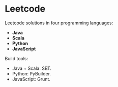 # Leetcode

Leetcode solutions in four programming languages: 
* **Java**
* **Scala**
* **Python**
* **JavaScript**

Build tools:
* Java + Scala: SBT.
* Python: PyBuilder.
* JavaScript: Grunt.
